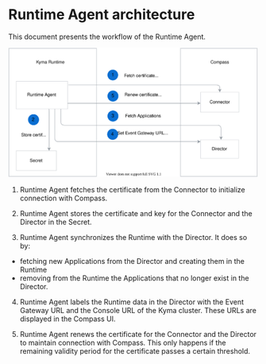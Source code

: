 # Runtime Agent architecture

This document presents the workflow of the Runtime Agent. 

![Runtime Agent architecture](./assets/runtime-agent-architecture.svg)

1. Runtime Agent fetches the certificate from the Connector to initialize connection with Compass.

2. Runtime Agent stores the certificate and key for the Connector and the Director in the Secret.

3. Runtime Agent synchronizes the Runtime with the Director. It does so by:
 - fetching new Applications from the Director and creating them in the Runtime
 - removing from the Runtime the Applications that no longer exist in the Director.

4. Runtime Agent labels the Runtime data in the Director with the Event Gateway URL and the Console URL of the Kyma cluster. These URLs are displayed in the Compass UI. 

5. Runtime Agent renews the certificate for the Connector and the Director to maintain connection with Compass. This only happens if the remaining validity period for the certificate passes a certain threshold. 